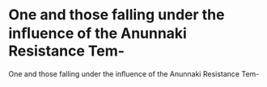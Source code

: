 # One and those falling under the inﬂuence of the Anunnaki Resistance Tem-

One and those falling under the inﬂuence of the Anunnaki Resistance Tem-